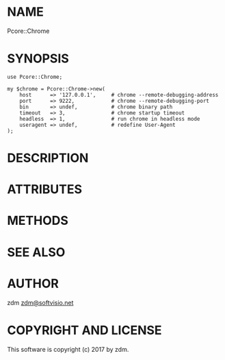 # NAME

Pcore::Chrome

# SYNOPSIS

    use Pcore::Chrome;

    my $chrome = Pcore::Chrome->new(
        host      => '127.0.0.1',     # chrome --remote-debugging-address
        port      => 9222,            # chrome --remote-debugging-port
        bin       => undef,           # chrome binary path
        timeout   => 3,               # chrome startup timeout
        headless  => 1,               # run chrome in headless mode
        useragent => undef,           # redefine User-Agent
    );

# DESCRIPTION

# ATTRIBUTES

# METHODS

# SEE ALSO

# AUTHOR

zdm <zdm@softvisio.net>

# COPYRIGHT AND LICENSE

This software is copyright (c) 2017 by zdm.
